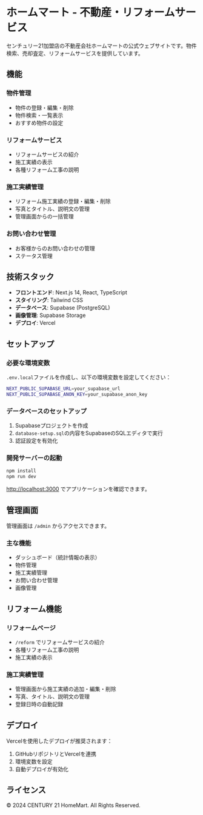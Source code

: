 # ホームマート - 不動産・リフォームサービス

センチュリー21加盟店の不動産会社ホームマートの公式ウェブサイトです。物件検索、売却査定、リフォームサービスを提供しています。

## 機能

### 物件管理
- 物件の登録・編集・削除
- 物件検索・一覧表示
- おすすめ物件の設定

### リフォームサービス
- リフォームサービスの紹介
- 施工実績の表示
- 各種リフォーム工事の説明

### 施工実績管理
- リフォーム施工実績の登録・編集・削除
- 写真とタイトル、説明文の管理
- 管理画面からの一括管理

### お問い合わせ管理
- お客様からのお問い合わせの管理
- ステータス管理

## 技術スタック

- **フロントエンド**: Next.js 14, React, TypeScript
- **スタイリング**: Tailwind CSS
- **データベース**: Supabase (PostgreSQL)
- **画像管理**: Supabase Storage
- **デプロイ**: Vercel

## セットアップ

### 必要な環境変数

`.env.local`ファイルを作成し、以下の環境変数を設定してください：

```bash
NEXT_PUBLIC_SUPABASE_URL=your_supabase_url
NEXT_PUBLIC_SUPABASE_ANON_KEY=your_supabase_anon_key
```

### データベースのセットアップ

1. Supabaseプロジェクトを作成
2. `database-setup.sql`の内容をSupabaseのSQLエディタで実行
3. 認証設定を有効化

### 開発サーバーの起動

```bash
npm install
npm run dev
```

[http://localhost:3000](http://localhost:3000) でアプリケーションを確認できます。

## 管理画面

管理画面は `/admin` からアクセスできます。

### 主な機能
- ダッシュボード（統計情報の表示）
- 物件管理
- 施工実績管理
- お問い合わせ管理
- 画像管理

## リフォーム機能

### リフォームページ
- `/reform` でリフォームサービスの紹介
- 各種リフォーム工事の説明
- 施工実績の表示

### 施工実績管理
- 管理画面から施工実績の追加・編集・削除
- 写真、タイトル、説明文の管理
- 登録日時の自動記録

## デプロイ

Vercelを使用したデプロイが推奨されます：

1. GitHubリポジトリとVercelを連携
2. 環境変数を設定
3. 自動デプロイが有効化

## ライセンス

© 2024 CENTURY 21 HomeMart. All Rights Reserved.
